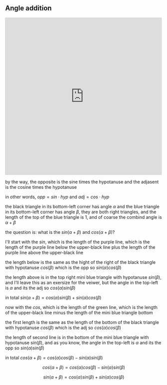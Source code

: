 ## Angle addition

<iframe src="https://www.desmos.com/calculator/qwqbirdsyw?embed" width="500" height="500" style="border: 1px solid #ccc" frameborder=0></iframe>

by the way, the opposite is the sine times the hypotanuse and the adjasent is the cosine times the hypotanuse

in other words, $opp = sin \cdot hyp$ and $adj = cos \cdot hyp$

the black triangle in its bottom-left corner has angle $\alpha$ and the blue triangle in its bottom-left corner has angle $\beta$, they are both right triangles, and the length of the top of the blue triangle is 1, and of coarse the combind angle is $\alpha + \beta$

the question is: what is the $sin(\alpha + \beta)$ and $cos(\alpha + \beta)$?

I'll start with the $sin$, which is the length of the purple line, which is the length of the purple line below the upper-black line plus the length of the purple line above the upper-black line

the length below is the same as the hight of the right of the black triangle with hypotanuse $cos(\beta)$ which is the opp so $sin(\alpha)cos(\beta)$

the length above is in the top right mini blue triangle with hypotanuse $sin(\beta)$, and I'll leave this as an exersize for the veiwer, but the angle in the top-left is $\alpha$ and its the adj so $cos(\alpha)sin(\beta)$

in total $sin(\alpha + \beta) = cos(\alpha)sin(\beta) + sin(\alpha)cos(\beta)$

now with the $cos$, which is the length of the green line, which is the length of the upper-black line minus the length of the mini blue triangle bottom

the first length is the same as the length of the bottom of the black triangle with hypotanuse $cos(\beta)$ which is the adj so $cos(\alpha)cos(\beta)$

the length of second line is in the bottom of the mini blue triangle with hypotanuse $sin(\beta)$, and as you know, the angle in the top-left is $\alpha$ and its the opp so $sin(\alpha)sin(\beta)$

in total $cos(\alpha + \beta) = cos(\alpha)cos(\beta) - sin(\alpha)sin(\beta)$

$$ cos(\alpha + \beta) = cos(\alpha)cos(\beta) - sin(\alpha)sin(\beta) $$

$$ sin(\alpha + \beta) = cos(\alpha)sin(\beta) + sin(\alpha)cos(\beta) $$
